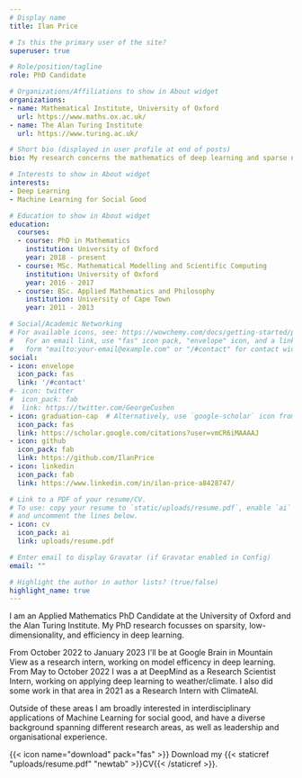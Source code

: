 ```yaml
---
# Display name
title: Ilan Price

# Is this the primary user of the site?
superuser: true

# Role/position/tagline
role: PhD Candidate

# Organizations/Affiliations to show in About widget
organizations:
- name: Mathematical Institute, University of Oxford
  url: https://www.maths.ox.ac.uk/
- name: The Alan Turing Institute
  url: https://www.turing.ac.uk/

# Short bio (displayed in user profile at end of posts)
bio: My research concerns the mathematics of deep learning and sparse neural networks

# Interests to show in About widget
interests:
- Deep Learning
- Machine Learning for Social Good

# Education to show in About widget
education:
  courses:
  - course: PhD in Mathematics
    institution: University of Oxford
    year: 2018 - present
  - course: MSc. Mathematical Modelling and Scientific Computing
    institution: University of Oxford
    year: 2016 - 2017
  - course: BSc. Applied Mathematics and Philosophy
    institution: University of Cape Town
    year: 2011 - 2013

# Social/Academic Networking
# For available icons, see: https://wowchemy.com/docs/getting-started/page-builder/#icons
#   For an email link, use "fas" icon pack, "envelope" icon, and a link in the
#   form "mailto:your-email@example.com" or "/#contact" for contact widget.
social:
- icon: envelope
  icon_pack: fas
  link: '/#contact'
#- icon: twitter
#  icon_pack: fab
#  link: https://twitter.com/GeorgeCushen
- icon: graduation-cap  # Alternatively, use `google-scholar` icon from `ai` icon pack
  icon_pack: fas
  link: https://scholar.google.com/citations?user=vmCR6iMAAAAJ
- icon: github
  icon_pack: fab
  link: https://github.com/IlanPrice
- icon: linkedin
  icon_pack: fab
  link: https://www.linkedin.com/in/ilan-price-a8428747/

# Link to a PDF of your resume/CV.
# To use: copy your resume to `static/uploads/resume.pdf`, enable `ai` icons in `params.toml`,
# and uncomment the lines below.
- icon: cv
  icon_pack: ai
  link: uploads/resume.pdf

# Enter email to display Gravatar (if Gravatar enabled in Config)
email: ""

# Highlight the author in author lists? (true/false)
highlight_name: true
---
```


I am an Applied Mathematics PhD Candidate at the University of Oxford and the Alan Turing Institute. My PhD research focusses on sparsity, low-dimensionality, and efficiency in deep learning. 

From October 2022 to January 2023 I'll be at Google Brain in Mountain View as a research intern, working on model efficency in deep learning. From May to October 2022 I was a at DeepMind as a Research Scientist Intern, working on applying deep learning to weather/climate. I also did some work in that area in 2021 as a Research Intern with ClimateAI. 

Outside of these areas I am broadly interested in interdisciplinary applications of Machine Learning for social good, and have a diverse background spanning different research areas, as well as leadership and organisational experience.


{{< icon name="download" pack="fas" >}} Download my {{< staticref "uploads/resume.pdf" "newtab" >}}CV{{< /staticref >}}.
